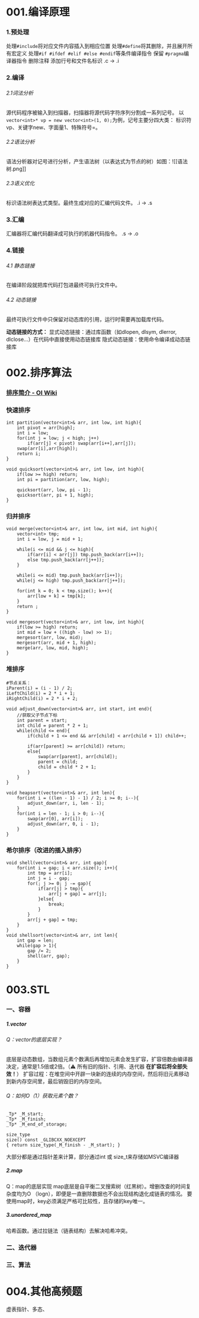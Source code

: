 # 001.编译原理
### 1.预处理
处理`#include`将对应文件内容插入到相应位置
处理`#define`将其删除，并且展开所有宏定义
处理`#if #ifdef #elif #else #endif`等条件编译指令
保留 `#pragma`编译器指令
删除注释
添加行号和文件名标识
.c -> .i
### 2.编译
###### 2.1词法分析
源代码程序被输入到扫描器，扫描器将源代码字符序列分割成一系列记号。
以`vector<int>* vp = new vector<int>(1, 0);`为例，记号主要分四大类：
标识符vp、关键字new、字面量1、特殊符号=。
###### 2.2语法分析
语法分析器对记号进行分析，产生语法树（以表达式为节点的树）如图：![[语法树.png]]
###### 2.3语义优化
标识语法树表达式类型。最终生成对应的汇编代码文件。
.i -> .s

### 3.汇编
汇编器将汇编代码翻译成可执行的机器代码指令。
.s -> .o

### 4.链接
###### 4.1 静态链接
在编译阶段就把库代码打包进最终可执行文件中。
###### 4.2 动态链接
最终可执行文件中只保留对动态库的引用，运行时需要再加载库代码。

**动态链接的方式：**
显式动态链接：通过库函数（如dlopen, dlsym, dlerror, dlclose...）在代码中直接使用动态链接库
隐式动态链接：使用命令编译成动态链接库

# 002.排序算法
### [排序简介 - OI Wiki](https://oi-wiki.org/basic/sort-intro/)
### 快速排序
```
int partition(vector<int>& arr, int low, int high){
	int pivot = arr[high];
	int i = low;
	for(int j = low; j < high; j++)
		if(arr[j] < pivot) swap(arr[i++],arr[j]);
	swap(arr[i],arr[high]);
	return i;
}

void quicksort(vector<int>& arr, int low, int high){
	if(low >= high) return;
	int pi = partition(arr, low, high);

	quicksort(arr, low, pi - 1);
	quicksort(arr, pi + 1, high);
}
```
### 归并排序
```
void merge(vector<int>& arr, int low, int mid, int high){
	vector<int> tmp;
	int i = low, j = mid + 1;
	
	while(i <= mid && j <= high){
		if(arr[i] < arr[j]) tmp.push_back(arr[i++]);
		else tmp.push_back(arr[j++]);
	}
	
	while(i <= mid) tmp.push_back(arr[i++]);
	while(j <= high) tmp.push_back(arr[j++]);
	
	for(int k = 0; k < tmp.size(); k++){
		arr[low + k] = tmp[k];
	}
	return ;
}

void mergesort(vector<int>& arr, int low, int high){
	if(low >= high) return;
	int mid = low + ((high - low) >> 1);
	mergesort(arr, low, mid);
	mergesort(arr, mid + 1, high);
	merge(arr, low, mid, high);
}
```
### 堆排序
```
#节点关系：
iParent(i) = (i - 1) / 2; 
iLeftChild(i) = 2 * i + 1; 
iRightChild(i) = 2 * i + 2;
```

```
void adjust_down(vector<int>& arr, int start, int end){
	//获取父子节点下标
	int parent = start;
	int child = parent * 2 + 1;
	while(child <= end){
		if(child + 1 <= end && arr[child] < arr[child + 1]) child++;
		
		if(arr[parent] >= arr[child]) return;
		else{
			swap(arr[parent], arr[child]);
			parent = child;
			child = child * 2 + 1;
		}
	}
}

void heapsort(vector<int>& arr, int len){
	for(int i = ((len - 1) - 1) / 2; i >= 0; i--){
		adjust_down(arr, i, len - 1);
	}
	for(int i = len - 1; i > 0; i--){
		swap(arr[0], arr[i]);
		adjust_down(arr, 0, i - 1);
	}
}
```
### 希尔排序（改进的插入排序）
```
void shell(vector<int>& arr, int gap){
	for(int i = gap; i < arr.size(); i++){
		int tmp = arr[i];
		int j = i - gap;
		for(; j >= 0; j -= gap){
			if(arr[j] > tmp){
				arr[j + gap] = arr[j];
			}else{
				break;
			}
		}
		arr[j + gap] = tmp;
	}
}
void shellsort(vector<int>& arr, int len){
	int gap = len;
	while(gap > 1){
		gap /= 2;
		shell(arr, gap);
	}
}
```
# 003.STL
### 一、容器
##### 1.vector
###### Q：vector的底层实现？
底层是动态数组，当数组元素个数满后再增加元素会发生扩容，扩容倍数由编译器决定，通常是1.5倍或2倍。（⚠️ 所有旧的指针、引用、迭代器 **在扩容后将全部失效！**）
扩容过程：在堆空间中开辟一块新的连续的内存空间，然后将旧元素移动到新内存空间里，最后销毁旧的内存空间。
###### Q：如何O（1）获取元素个数？
```
_Tp* _M_start;
_Tp* _M_finish;
_Tp* _M_end_of_storage;

size_type
size() const _GLIBCXX_NOEXCEPT
{ return size_type(_M_finish - _M_start); }
```
大部分都是通过指针差来计算，部分通过int 或 size_t来存储如MSVC编译器

##### 2.map
Q：map的底层实现
map底层是自平衡二叉搜索树（红黑树）。增删改查的时间复杂度均为O （logn），即便是一直删除数据也不会出现结构退化成链表的情况。
要使用map时，key必须满足严格可比较性，且存储的key唯一。
##### 3.unordered_map
哈希函数。通过拉链法（链表结构）去解决哈希冲突。
### 二、迭代器

### 三、算法

# 004.其他高频题
虚表指针、多态、

